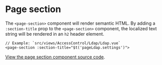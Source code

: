 # Page section

The `<page-section>` component will render semantic HTML. By adding a
`:section-title` prop to the `<page-section>` component, the localized text
string will be rendered in an `h2` header element.

```vue
// Example: `src/views/AccessControl/Ldap/Ldap.vue`
<page-section :section-title="$t('pageLdap.settings')">
```

[View the page section component source code](https://github.com/openbmc/webui-vue/blob/master/src/components/Global/PageSection.vue).
